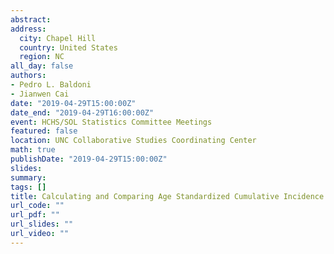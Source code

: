 ```yaml
---
abstract:
address:
  city: Chapel Hill
  country: United States
  region: NC
all_day: false
authors:
- Pedro L. Baldoni
- Jianwen Cai
date: "2019-04-29T15:00:00Z"
date_end: "2019-04-29T16:00:00Z"
event: HCHS/SOL Statistics Committee Meetings
featured: false
location: UNC Collaborative Studies Coordinating Center
math: true
publishDate: "2019-04-29T15:00:00Z"
slides: 
summary: 
tags: []
title: Calculating and Comparing Age Standardized Cumulative Incidence of Hypertension across Hispanic/Latino Background Groups
url_code: ""
url_pdf: ""
url_slides: ""
url_video: ""
---
```



